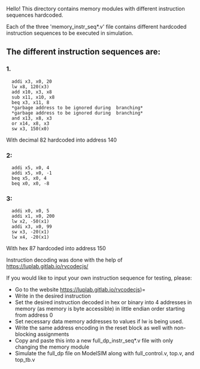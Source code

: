 Hello! This directory contains memory modules with different instruction sequences hardcoded.

Each of the three 'memory_instr_seq*.v' file contains different hardcoded instruction sequences to be executed in simulation.

## The different instruction sequences are:
 ### 1.
```
  addi x3, x0, 20
  lw x8, 120(x3)
  add x10, x3, x8
  sub x11, x10, x8
  beq x3, x11, 8
  *garbage address to be ignored during  branching*
  *garbage address to be ignored during  branching*
  and x13, x8, x3
  or x14, x8, x3
  sw x3, 150(x0)
 ```
  With decimal 82 hardcoded into address 140
  
### 2:
```
  addi x5, x0, 4
  addi x5, x0, -1
  beq x5, x0, 4
  beq x0, x0, -8
```
### 3:
```
  addi x0, x0, 5
  addi x1, x0, 200
  lw x2, -50(x1)
  addi x3, x0, 99
  sw x3, -20(x1)
  lw x4, -20(x1)
```
  With hex 87 hardcoded into address 150

Instruction decoding was done with the help of https://luplab.gitlab.io/rvcodecjs/

If you would like to input your own instruction sequence for testing, please:
- Go to the website https://luplab.gitlab.io/rvcodecjs)=
- Write in the desired instruction
- Set the desired instruction decoded in hex or binary into 4 addresses in memory (as memory is byte accessible) in little endian order starting from address 0
- Set necessary data memory addresses to values if lw is being used.
- Write the same address encoding in the reset block as well with non-blocking assignments
- Copy and paste this into a new full_dp_instr_seq*.v file with only changing the memory module
- Simulate the full_dp file on ModelSIM along with full_control.v, top.v, and top_tb.v


